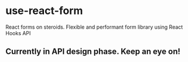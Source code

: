 # use-react-form
React forms on steroids. Flexible and performant form library using React Hooks API

## Currently in API design phase. Keep an eye on!
